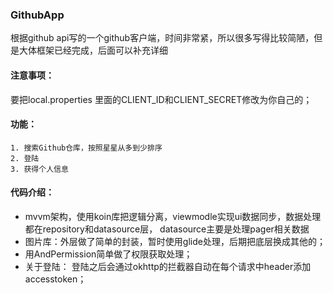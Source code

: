### GithubApp
根据github api写的一个github客户端，时间非常紧，所以很多写得比较简陋，但是大体框架已经完成，后面可以补充详细

#### 注意事项：
要把local.properties 里面的CLIENT_ID和CLIENT_SECRET修改为你自己的；
#### 功能：
	1. 搜索Github仓库，按照星星从多到少排序
	2. 登陆
	3. 获得个人信息

#### 代码介绍：
* mvvm架构，使用koin库把逻辑分离，viewmodle实现ui数据同步，数据处理都在repository和datasource层， datasource主要是处理pager相关数据
* 图片库：外层做了简单的封装，暂时使用glide处理，后期把底层换成其他的；
* 用AndPermission简单做了权限获取处理；
* 关于登陆： 登陆之后会通过okhttp的拦截器自动在每个请求中header添加accesstoken；

